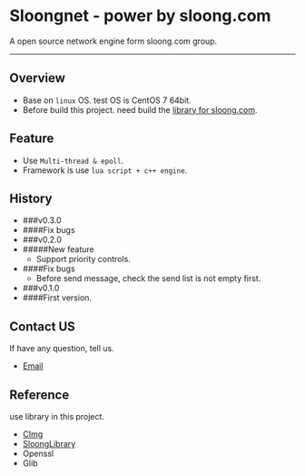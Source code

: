 # Sloongnet - power by sloong.com
A open source network engine form sloong.com group.

***

## Overview
* Base on `linux` OS. test OS is CentOS 7 64bit.
* Before build this project. need build the [library for sloong.com](https://git.sloong.com/app/library).

## Feature
* Use `Multi-thread & epoll`.
* Framework is use `lua script + c++ engine`.

## History
* ###v0.3.0
 * ####Fix bugs
* ###v0.2.0
 * #####New feature
   *  Support priority controls.
 * ####Fix bugs
   *  Before send message, check the send list is not empty first.
* ###v0.1.0
 * ####First version.

## Contact US
If have any question, tell us.

* [Email](wcb@sloong.com)

## Reference
use library in this project.

* [CImg](https://git.sloong.com/wcb/CImg) 
* [SloongLibrary](https://git.sloong.com/app/library)
* Openssl
* Glib